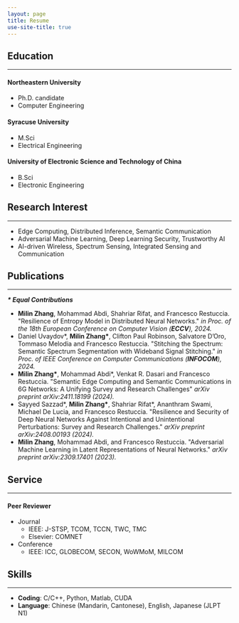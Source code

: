 ```yaml
---
layout: page
title: Resume
use-site-title: true
---
```


## Education
---

#### Northeastern University
- Ph.D. candidate
- Computer Engineering

#### Syracuse University
- M.Sci
- Electrical Engineering

#### University of Electronic Science and Technology of China
- B.Sci
- Electronic Engineering

## Research Interest
---
- Edge Computing, Distributed Inference, Semantic Communication
- Adversarial Machine Learning, Deep Learning Security, Trustworthy AI
- AI-driven Wireless, Spectrum Sensing, Integrated Sensing and Communication

## Publications

---

***\* Equal Contributions***

- **Milin Zhang**, Mohammad Abdi, Shahriar Rifat, and Francesco Restuccia. "Resilience of Entropy Model in Distributed Neural Networks." *in Proc. of the 18th European Conference on Computer Vision (**ECCV**), 2024.*
- Daniel Uvaydov\*, **Milin Zhang\***, Clifton Paul Robinson, Salvatore D’Oro, Tommaso Melodia and Francesco Restuccia. "Stitching the Spectrum: Semantic Spectrum Segmentation with Wideband Signal Stitching." *in Proc. of IEEE Conference on Computer Communications (**INFOCOM**), 2024.*
- **Milin Zhang\***, Mohammad Abdi\*, Venkat R. Dasari and Francesco Restuccia. "Semantic Edge Computing and Semantic Communications in 6G Networks: A Unifying Survey and Research Challenges" *arXiv preprint arXiv:2411.18199 (2024).*
- Sayyed Sazzad\*, **Milin Zhang\***, Shahriar Rifat\*, Ananthram Swami, Michael De Lucia, and Francesco Restuccia. "Resilience and Security of Deep Neural Networks Against Intentional and Unintentional Perturbations: Survey and Research Challenges." *arXiv preprint arXiv:2408.00193 (2024).*
- **Milin Zhang**, Mohammad Abdi, and Francesco Restuccia. "Adversarial Machine Learning in Latent Representations of Neural Networks." *arXiv preprint arXiv:2309.17401 (2023).*

## Service
---
#### Peer Reviewer
- Journal
    - IEEE: J-STSP, TCOM, TCCN, TWC, TMC
    - Elsevier: COMNET
- Conference
    - IEEE: ICC, GLOBECOM, SECON, WoWMoM, MILCOM

## Skills
---
- **Coding**: C/C++, Python, Matlab, CUDA
- **Language**: Chinese (Mandarin, Cantonese), English, Japanese (JLPT N1)
